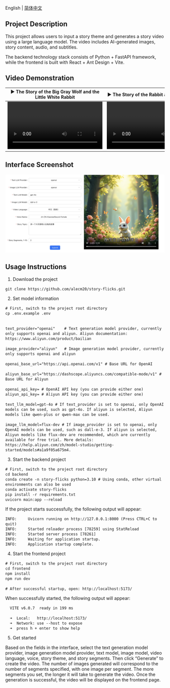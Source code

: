English | [简体中文](./README-CN.md)

## Project Description

This project allows users to input a story theme and generates a story video using a large language model. The video includes AI-generated images, story content, audio, and subtitles.

The backend technology stack consists of Python + FastAPI framework, while the frontend is built with React + Ant Design + Vite.

## Video Demonstration

<table>
<thead>
<tr>
<th align="center"><g-emoji class="g-emoji" alias="arrow_forward">▶️</g-emoji> The Story of the Big Gray Wolf and the Little White Rabbit</th>
<th align="center"><g-emoji class="g-emoji" alias="arrow_forward">▶️</g-emoji> The Story of the Rabbit and the Little Fox</th>
</tr>
</thead>
<tbody>
<tr>
<td align="center"><video src="https://github.com/user-attachments/assets/8868e1b5-a931-4d25-9762-859a4c32d4f4"></video></td>
<td align="center"><video src="https://github.com/user-attachments/assets/4585c59c-966a-40c7-97d0-505fbe00cf4f"></video></td>
</tr>
</tbody>
</table>

## Interface Screenshot

![](backend/examples/screenshot/usage.jpg)

## Usage Instructions

1. Download the project

```
git clone https://github.com/alecm20/story-flicks.git
```

2. Set model information

```
# First, switch to the project root directory
cp .env.example .env


text_provider="openai"    # Text generation model provider, currently only supports openai and aliyun. Aliyun documentation: https://www.aliyun.com/product/bailian

image_provider="aliyun"   # Image generation model provider, currently only supports openai and aliyun

openai_base_url="https://api.openai.com/v1" # Base URL for OpenAI

aliyun_base_url="https://dashscope.aliyuncs.com/compatible-mode/v1" # Base URL for Aliyun

openai_api_key= # OpenAI API key (you can provide either one)
aliyun_api_key= # Aliyun API key (you can provide either one)

text_llm_model=gpt-4o # If text_provider is set to openai, only OpenAI models can be used, such as gpt-4o. If aliyun is selected, Aliyun models like qwen-plus or qwen-max can be used.

image_llm_model=flux-dev # If image_provider is set to openai, only OpenAI models can be used, such as dall-e-3. If aliyun is selected, Aliyun models like flux-dev are recommended, which are currently available for free trial. More details: https://help.aliyun.com/zh/model-studio/getting-started/models#a1a9f05a675m4.
```

3. Start the backend project

```
# First, switch to the project root directory
cd backend
conda create -n story-flicks python=3.10 # Using conda, other virtual environments can also be used
conda activate story-flicks
pip install -r requirements.txt
uvicorn main:app --reload
```

If the project starts successfully, the following output will appear:

```
INFO:     Uvicorn running on http://127.0.0.1:8000 (Press CTRL+C to quit)
INFO:     Started reloader process [78259] using StatReload
INFO:     Started server process [78261]
INFO:     Waiting for application startup.
INFO:     Application startup complete.
```

4. Start the frontend project

```
# First, switch to the project root directory
cd frontend
npm install
npm run dev

# After successful startup, open: http://localhost:5173/
```

When successfully started, the following output will appear:

```
  VITE v6.0.7  ready in 199 ms

  ➜  Local:   http://localhost:5173/
  ➜  Network: use --host to expose
  ➜  press h + enter to show help
```

5. Get started

Based on the fields in the interface, select the text generation model provider, image generation model provider, text model, image model, video language, voice, story theme, and story segments. Then click “Generate” to create the video. The number of images generated will correspond to the number of segments specified, with one image per segment. The more segments you set, the longer it will take to generate the video. Once the generation is successful, the video will be displayed on the frontend page.
